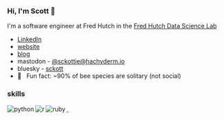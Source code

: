 ### Hi, I'm Scott 👋 

I'm a software engineer at Fred Hutch in the [Fred Hutch Data Science Lab](https://hutchdatascience.org/)

- [LinkedIn](https://www.linkedin.com/in/scott-a-chamberlain/)
- [website](https://scottchamberlain.info)
- [blog](https://recology.info/)
- mastodon - [@sckottie@hachyderm.io](https://hachyderm.io/@sckottie)
- bluesky - [sckott](https://bsky.app/profile/sckott.bsky.social)
- 🐝 &nbsp; Fun fact: ~90% of bee species are solitary (not social)

### skills
<img align="left" alt="python" src="https://img.shields.io/badge/python-%2314354C.svg?style=for-the-badge&logo=python&logoColor=white" />
<img align="left" alt="r" src="https://img.shields.io/badge/r-%2314354C.svg?style=for-the-badge&logo=r&logoColor=white" />
<img align="left" alt="ruby" src="https://img.shields.io/badge/ruby-%2314354C.svg?style=for-the-badge&logo=ruby&logoColor=white" />

<a rel="me" href="https://hachyderm.io/@sckottie">&nbsp;</a>
